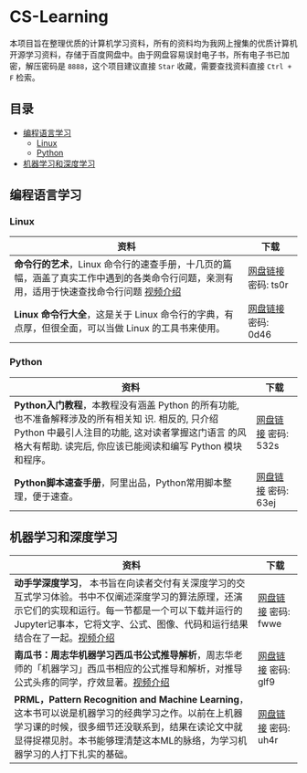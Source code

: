 # CS-Learning
本项目旨在整理优质的计算机学习资料，所有的资料均为我网上搜集的优质计算机开源学习资料，存储于百度网盘中。由于网盘容易误封电子书，所有电子书已加密，解压密码是 `8888`，这个项目建议直接 `Star` 收藏，需要查找资料直接 `Ctrl + F` 检索。

## 目录

- [编程语言学习](#编程语言学习)
  - [Linux](#Linux)
  - [Python](#Python)
- [机器学习和深度学习](#机器学习和深度学习)

 ## 编程语言学习

### Linux

| 资料                                                         | 下载                                                         |
| ------------------------------------------------------------ | ------------------------------------------------------------ |
| **命令行的艺术**，Linux 命令行的速查手册，十几页的篇幅，涵盖了真实工作中遇到的各类命令行问题，亲测有用，适用于快速查找命令行问题 [视频介绍](https://www.bilibili.com/video/BV1w64y187XY) | [网盘链接](https://pan.baidu.com/s/1ucIbbrfcKt6eA6uqSJUe4w) 密码: ts0r |
| **Linux 命令行大全**，这是关于 Linux 命令行的字典，有点厚，但很全面，可以当做 Linux 的工具书来使用。 | [网盘链接](https://pan.baidu.com/s/1EVSMPZl8hyA2pYVoWRcK6g) 密码: 0d46 |

### Python

| 资料                                                         | 下载                                                         |
| ------------------------------------------------------------ | ------------------------------------------------------------ |
| **Python入门教程**，本教程没有涵盖 Python 的所有功能, 也不准备解释涉及的所有相关知 识. 相反的, 只介绍 Python 中最引人注目的功能, 这对读者掌握这门语言 的风格大有帮助. 读完后, 你应该已能阅读和编写 Python 模块和程序。 | [网盘链接](https://pan.baidu.com/s/17RhWME7sJKZGaFPCe7YaNA) 密码: 532s |
| **Python脚本速查手册**，阿里出品，Python常用脚本整理，便于速查。 | [网盘链接](https://pan.baidu.com/s/1IEbIYvrngmgivLhJ3aschw) 密码: 63ej |

## 机器学习和深度学习

| 资料                                                         | 下载                                                         |
| ------------------------------------------------------------ | ------------------------------------------------------------ |
| **动手学深度学习**， 本书旨在向读者交付有关深度学习的交互式学习体验。书中不仅阐述深度学习的算法原理，还演示它们的实现和运行。每一节都是一个可以下载并运行的 Jupyter记事本，它将文字、公式、图像、代码和运行结果结合在了一起。[视频介绍](https://www.bilibili.com/video/BV1GA411L7Pw) | [网盘链接](https://pan.baidu.com/s/1GhmWhV7z_TQjP4BBoOV-4g) 密码: fwwe |
| **南瓜书：周志华机器学习西瓜书公式推导解析**，周志华老师的「机器学习」西瓜书相应的公式推导和解析，对推导公式头疼的同学，疗效显著。[视频介绍](https://www.bilibili.com/video/BV1Uf4y1c7rc) | [网盘链接](https://pan.baidu.com/s/1_ijVWFq-EsY-Ffvt9EgdzA) 密码: glf9 |
| **PRML，Pattern Recognition and Machine Learning**，这本书可以说是机器学习的经典学习之作。以前在上机器学习课的时候，很多细节还没联系到，结果在读论文中就显得捉襟见肘。本书能够理清楚这本ML的脉络，为学习机器学习的人打下扎实的基础。 | [网盘链接](https://pan.baidu.com/s/1VeiliQi1RKBBRvn9dzvlDA) 密码: uh4r |

